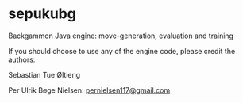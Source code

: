 # sepukubg
Backgammon Java engine: move-generation, evaluation and training

If you should choose to use any of the engine code, please credit the authors:

Sebastian Tue Øltieng

Per Ulrik Bøge Nielsen: pernielsen117@gmail.com
